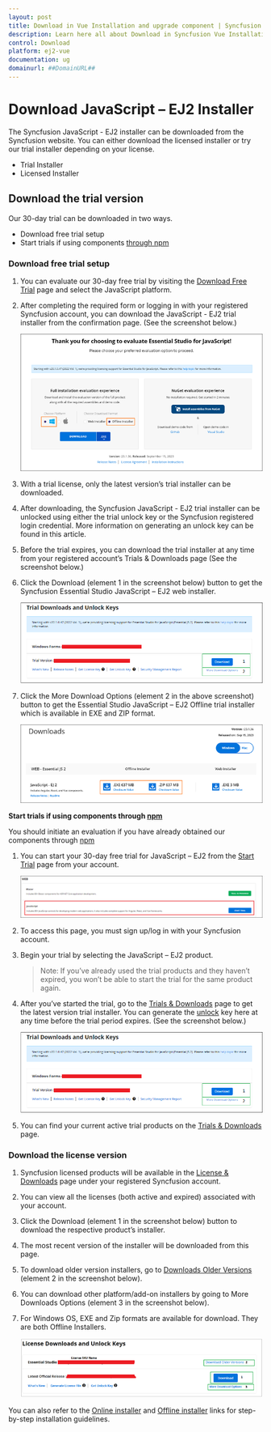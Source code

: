 ```yaml
---
layout: post
title: Download in Vue Installation and upgrade component | Syncfusion
description: Learn here all about Download in Syncfusion Vue Installation and upgrade component of Syncfusion Essential JS 2 and more.
control: Download 
platform: ej2-vue
documentation: ug
domainurl: ##DomainURL##
---
```


# Download JavaScript – EJ2 Installer

The Syncfusion JavaScript - EJ2 installer can be downloaded from the Syncfusion website. You can either download the licensed installer or try our trial installer depending on your license.

* Trial Installer
* Licensed Installer

## Download the trial version

Our 30-day trial can be downloaded in two ways.

* Download free trial setup
* Start trials if using components [through npm](https://www.npmjs.com/search?q=%40syncfusion%2Fej2-vue)

### Download free trial setup

1. You can evaluate our 30-day free trial by visiting the [Download Free Trial](https://www.syncfusion.com/downloads) page and select the JavaScript platform.

2. After completing the required form or logging in with your registered Syncfusion account, you can download the JavaScript - EJ2 trial installer from the confirmation page. (See the screenshot below.)

    ![ej2 trial confirmation](images/trial-confirmation.png)

3. With a trial license, only the latest version’s trial installer can be downloaded.

4. After downloading, the Syncfusion JavaScript - EJ2 trial installer can be unlocked using either the trial unlock key or the Syncfusion registered login credential. More information on generating an unlock key can be found in this article.

5. Before the trial expires, you can download the trial installer at any time from your registered account’s Trials & Downloads page (See the screenshot below.)

6. Click the Download (element 1 in the screenshot below) button to get the Syncfusion Essential Studio JavaScript – EJ2 web installer.

    ![start trial download installer](images/start-trial-download-installer.png)

7. Click the More Download Options (element 2 in the above screenshot) button to get the Essential Studio JavaScript – EJ2 Offline trial installer which is available in EXE and ZIP format.

    ![start trial download offline installer](images/start-trial-download-offline-installer.png)

**Start trials if using components through [npm](https://www.npmjs.com/search?q=%40syncfusion%2Fej2-vue)**

You should initiate an evaluation if you have already obtained our components through [npm](https://www.npmjs.com/search?q=%40syncfusion%2Fej2-vue)

1. You can start your 30-day free trial for JavaScript – EJ2 from the [Start Trial](https://www.syncfusion.com/account/manage-trials/start-trials) page from your account.

    ![start trial download](images/start-trial-download.png)

2. To access this page, you must sign up/log in with your Syncfusion account.

3. Begin your trial by selecting the JavaScript – EJ2 product.

    >Note: If you’ve already used the trial products and they haven’t expired, you won’t be able to start the trial for the same product again.

4. After you’ve started the trial, go to the [Trials & Downloads](https://www.syncfusion.com/account/manage-trials/start-trials) page to get the latest version trial installer. You can generate the [unlock](https://www.syncfusion.com/kb/8069/how-to-generate-unlock-key-for-essentials-studio-products) key here at any time before the trial period expires. (See the screenshot below.)

    ![start trial download installer](images/start-trial-download-installer.png)

5. You can find your current active trial products on the [Trials & Downloads](https://www.syncfusion.com/account/manage-trials/start-trials) page.

### Download the license version

1. Syncfusion licensed products will be available in the [License & Downloads](https://www.syncfusion.com/account/downloads) page under your registered Syncfusion account.

2. You can view all the licenses (both active and expired) associated with your account.

3. Click the Download (element 1 in the screenshot below) button to download the respective product’s installer.

4. The most recent version of the installer will be downloaded from this page.

5. To download older version installers, go to [Downloads Older Versions](https://www.syncfusion.com/account/downloads/studio) (element 2 in the screenshot below).

6. You can download other platform/add-on installers by going to More Downloads Options (element 3 in the screenshot below).

7. For Windows OS, EXE and Zip formats are available for download. They are both Offline Installers.

    ![license download](images/license-download.png)

You can also refer to the [Online installer](https://ej2.syncfusion.com/vue/documentation/installation-and-upgrade/installation-using-web-installer/) and [Offline installer](https://ej2.syncfusion.com/vue/documentation/installation-and-upgrade/installation-using-offline-installer/) links for step-by-step installation guidelines.